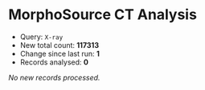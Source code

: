 # MorphoSource CT Analysis

* Query: `X-ray`
* New total count: **117313**
* Change since last run: **1**
* Records analysed: **0**

_No new records processed._